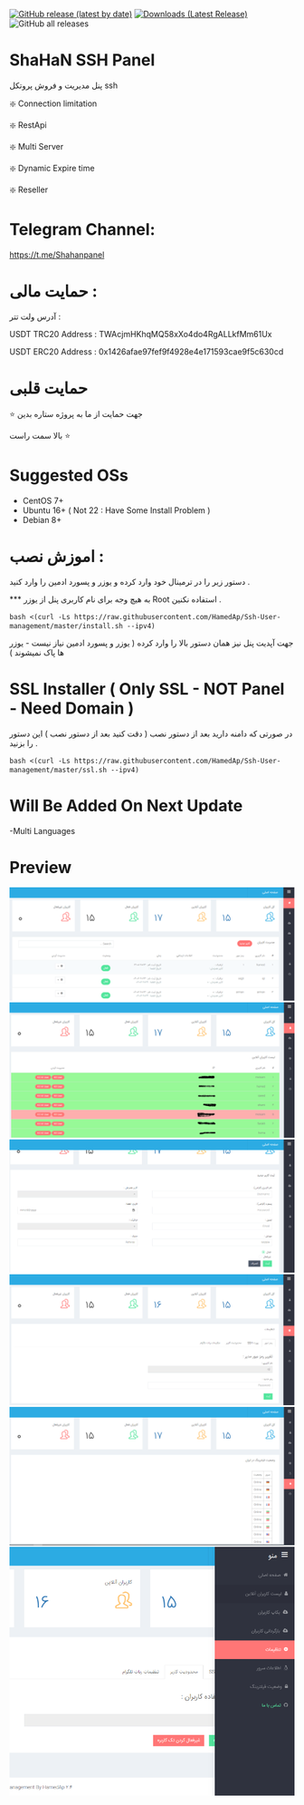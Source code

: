  [![GitHub release (latest by date)](https://img.shields.io/github/v/release/HamedAp/Ssh-User-management)](https://github.com/HamedAp/Ssh-User-management/releases/latest) [![Downloads (Latest Release)](https://img.shields.io/github/downloads/HamedAp/Ssh-User-management/latest/total?label=latest%20release%20downloads)](https://github.com/HamedAp/Ssh-User-management/releases/latest) ![GitHub all releases](https://img.shields.io/github/downloads/HamedAp/Ssh-User-management/total?label=total%20downloads)
  
# ShaHaN SSH Panel

پنل مدیریت و فروش پروتکل ssh

❇️ Connection limitation

❇️ RestApi

❇️ Multi Server

❇️ Dynamic Expire time 

❇️ Reseller 

# Telegram Channel: 

https://t.me/Shahanpanel


# حمایت مالی : 

آدرس ولت تتر : 


USDT TRC20 Address :
TWAcjmHKhqMQ58xXo4do4RgALLkfMm61Ux

USDT ERC20 Address :
0x1426afae97fef9f4928e4e171593cae9f5c630cd
 
 # حمایت قلبی 
 
  ⭐️ جهت حمایت از ما به پروژه ستاره بدین

بالا سمت راست ⭐️

# Suggested OSs

- CentOS 7+
- Ubuntu 16+ ( Not 22 : Have Some Install Problem )
- Debian 8+

 
# اموزش نصب :

دستور زیر را در ترمینال خود وارد کرده و یوزر و پسورد ادمین را وارد کنید .

*** به هیچ وجه برای نام کاربری پنل از یوزر Root استفاده نکنین .

````
bash <(curl -Ls https://raw.githubusercontent.com/HamedAp/Ssh-User-management/master/install.sh --ipv4)
````

جهت آپدیت پنل نیز همان دستور بالا را وارد کرده ( یوزر و پسورد ادمین نیاز نیست - یوزر ها پاک نمیشوند ) 





# SSL Installer ( Only SSL - NOT Panel - Need Domain )

در صورتی که دامنه دارید بعد از دستور نصب ( دقت کنید بعد از دستور نصب )  این دستور را بزنید .


````
bash <(curl -Ls https://raw.githubusercontent.com/HamedAp/Ssh-User-management/master/ssl.sh --ipv4)
````



# Will Be Added On Next Update 

-Multi Languages


# Preview
![](screenshot/index.PNG)
![](screenshot/online2.PNG)
![](screenshot/newuser.PNG)
![](screenshot/setting.PNG)
![](screenshot/filtering.PNG)
![](screenshot/menu.PNG)

